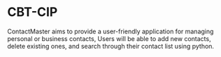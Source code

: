 # CBT-CIP
ContactMaster aims to provide a user-friendly application for managing personal or business contacts, Users will be able to add new contacts, delete existing ones, and search through their contact list using python.

